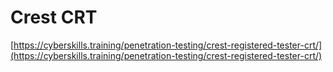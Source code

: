 # Crest CRT

[https://cyberskills.training/penetration-testing/crest-registered-tester-crt/](https://cyberskills.training/penetration-testing/crest-registered-tester-crt/)
